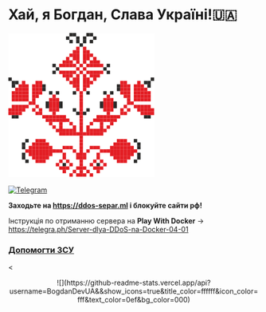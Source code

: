 # Хай, я Богдан, Слава Україні!:ukraine:

![Візерунок](https://raw.githubusercontent.com/BogdanDevUA/Ukraine/main/5.svg)

[![Telegram](https://img.shields.io/badge/Telegram-blue.svg?style=flat-square&logo=telegram)](https://t.me/dirim)

**Заходьте на <https://ddos-separ.ml> і блокуйте сайти рф!**

Інструкція по отриманню сервера на **Play With Docker** -> <https://telegra.ph/Server-dlya-DDoS-na-Docker-04-01>
    
### [Допомогти ЗСУ](https://uahelp.monobank.ua)
<
<div align="center">![](https://github-readme-stats.vercel.app/api?username=BogdanDevUA&&show_icons=true&title_color=ffffff&icon_color=fff&text_color=0ef&bg_color=000)</div>
